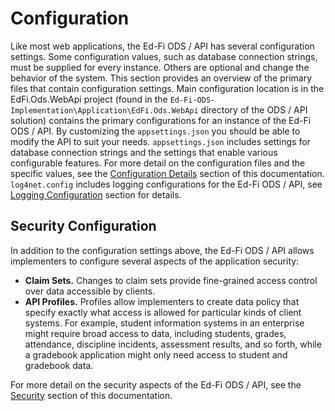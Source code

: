 # Configuration

Like most web applications, the Ed-Fi ODS / API has several configuration
settings. Some configuration values, such as database connection strings, must
be supplied for every instance. Others are optional and change the behavior of
the system. This section provides an overview of the primary files that contain
configuration settings. Main configuration location is in the EdFi.Ods.WebApi
project (found in the `Ed-Fi-ODS-Implementation\Application\EdFi.Ods.WebApi`
directory of the ODS / API solution) contains the primary configurations for an
instance of the Ed-Fi ODS / API. By customizing the `appsettings.json` you
should be able to modify the API to suit your needs. `appsettings.json` includes
settings for database connection strings and the settings that enable various
configurable features. For more detail on the configuration files and the
specific values, see the [Configuration Details](./configuration-details.mdx)
section of this documentation. `log4net.config` includes logging configurations
for the Ed-Fi ODS / API, see [Logging
Configuration](./logging-configuration.md) section for details.

## Security Configuration

In addition to the configuration settings above, the Ed-Fi ODS / API allows
implementers to configure several aspects of the application security:

* **Claim Sets.** Changes to claim sets provide fine-grained access control
    over data accessible by clients.
* **API Profiles.** Profiles allow implementers to create data policy that
    specify exactly what access is allowed for particular kinds of client
    systems. For example, student information systems in an enterprise might
    require broad access to data, including students, grades, attendance,
    discipline incidents, assessment results, and so forth, while a gradebook
    application might only need access to student and gradebook data.

For more detail on the security aspects of the Ed-Fi ODS / API, see the
[Security](../security/readme.md) section
of this documentation.
